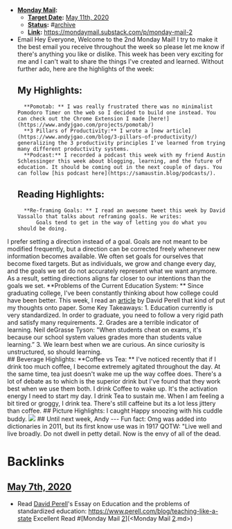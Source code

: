 - **[Monday Mail](<Monday Mail.md>):** 
    - **[Target Date](<Target Date.md>):** [May 11th, 2020](<May 11th, 2020.md>)
    - **[Status](<Status.md>):** #[archive](<archive.md>)
    - **[Link](<Link.md>):** https://mondaymail.substack.com/p/monday-mail-2
- Email
    Hey Everyone,
    Welcome to the 2nd Monday Mail! I try to make it the best email you receive throughout the week so please let me know if there's anything you like or dislike.
    This week has been very exciting for me and I can't wait to share the things I've created and learned. 
    Without further ado, here are the highlights of the week:
    ## My Highlights:
        **Pomotab: ** I was really frustrated there was no minimalist Pomodoro Timer on the web so I decided to build one instead. You can check out the Chrome Extension I made [here!](https://www.andyjgao.com/projects/pomotab/)
        **3 Pillars of Productivity:** I wrote a [new article](https://www.andyjgao.com/blog/3-pillars-of-productivity/) generalizing the 3 productivity principles I've learned from trying many different productivity systems.
        **Podcast:** I recorded a podcast this week with my friend Austin Schlessinger this week about blogging, learning, and the future of education. It should be coming out in the next couple of days. You can follow [his podcast here](https://samaustin.blog/podcasts/). 
    ## Reading Highlights:
        **Re-framing Goals: ** I read an awesome tweet this week by David Vassallo that talks about reframing goals. He writes:
            Goals tend to get in the way of letting you do what you should be doing.

I prefer setting a direction instead of a goal. Goals are not meant to be modified frequently, but a direction can be corrected freely whenever new information becomes available.
        We often set goals for ourselves that become fixed targets. But as individuals, we grow and change every day, and the goals we set do not accurately represent what we want anymore. As a result, setting directions aligns far closer to our intentions than the goals we set. 
        **Problems of the Current Education System: ** Since graduating college, I've been constantly thinking about how college could have been better. This week, I read an [article](https://www.perell.com/blog/teaching-like-a-state) by David Perell that kind of put my thoughts onto paper. 
        Some Key Takeaways:
            1. Education currently is very standardized. In order to graduate, you need to follow a very rigid path and satisfy many requirements.
            2. Grades are a terrible indicator of learning.
            Neil deGrasse Tyson: "When students cheat on exams, it's because our school system values grades more than students value learning.”
            3. We learn best when we are curious. An since curiosity is unstructured, so should learning.  
    ## Beverage Highlights:
        **Coffee vs Tea: ** I've noticed recently that if I drink too much coffee, I become extremely agitated throughout the day. At the same time, tea just doesn't wake me up the way coffee does. There's a lot of debate as to which is the superior drink but I've found that they work best when we use them both. 
            I drink Coffee to wake up. It's the activation energy I need to start my day.
            I drink Tea to sustain me. When I am feeling a bit tired or groggy, I drink tea. There's still caffeine but its a lot less jittery than coffee.
    ## Picture Highlights:
    I caught Happy snoozing with his cuddle buddy. 
    ![](https://firebasestorage.googleapis.com/v0/b/firescript-577a2.appspot.com/o/imgs%2Fapp%2Fandyjgao%2FmarpGs_HYN.png?alt=media&token=d25bc025-9cf0-4e8f-ad39-b88bc3801048)
    ## 
    Until next week,
    Andy
    ---
    Fun fact: Omg was added into dictionaries in 2011, but its first know use was in 1917
    QOTW: "Live well and live broadly. Do not dwell in petty detail. Now is the envy of all of the dead.

# Backlinks
## [May 7th, 2020](<May 7th, 2020.md>)
- Read [David Perell](<David Perell.md>)'s Essay on Education and the problems of standardized education: https://www.perell.com/blog/teaching-like-a-state Excellent Read #[Monday Mail [2](<2.md>)](<Monday Mail [2](<2.md>).md>)

